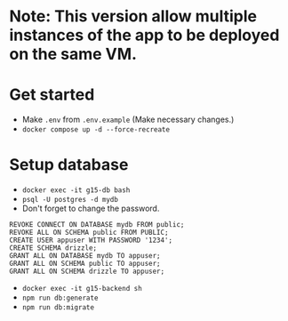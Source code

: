 # Note: This version allow multiple instances of the app to be deployed on the same VM.

# Get started

- Make `.env` from `.env.example` (Make necessary changes.)
- `docker compose up -d --force-recreate`

# Setup database

- `docker exec -it g15-db bash`
- `psql -U postgres -d mydb`
- Don't forget to change the password.

```
REVOKE CONNECT ON DATABASE mydb FROM public;
REVOKE ALL ON SCHEMA public FROM PUBLIC;
CREATE USER appuser WITH PASSWORD '1234';
CREATE SCHEMA drizzle;
GRANT ALL ON DATABASE mydb TO appuser;
GRANT ALL ON SCHEMA public TO appuser;
GRANT ALL ON SCHEMA drizzle TO appuser;
```

- `docker exec -it g15-backend sh`
- `npm run db:generate`
- `npm run db:migrate`
